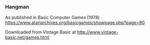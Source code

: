 ### Hangman

As published in Basic Computer Games (1978)
https://www.atariarchives.org/basicgames/showpage.php?page=80

Downloaded from Vintage Basic at
http://www.vintage-basic.net/games.html
